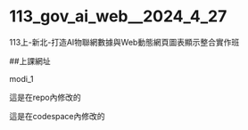 # __113_gov_ai_web__2024_4_27__
113上-新北-打造AI物聯網數據與Web動態網頁圖表顯示整合實作班

##上課網址

modi_1

這是在repo內修改的

這是在codespace內修改的